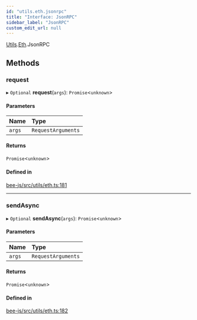 ```yaml
---
id: "utils.eth.jsonrpc"
title: "Interface: JsonRPC"
sidebar_label: "JsonRPC"
custom_edit_url: null
---
```


[Utils](../modules/utils.md).[Eth](../modules/utils.eth.md).JsonRPC

## Methods

### request

▸ `Optional` **request**(`args`): `Promise`<`unknown`\>

#### Parameters

| Name | Type |
| :------ | :------ |
| `args` | `RequestArguments` |

#### Returns

`Promise`<`unknown`\>

#### Defined in

[bee-js/src/utils/eth.ts:181](https://github.com/ethersphere/bee-js/blob/0e69ca1/src/utils/eth.ts#L181)

___

### sendAsync

▸ `Optional` **sendAsync**(`args`): `Promise`<`unknown`\>

#### Parameters

| Name | Type |
| :------ | :------ |
| `args` | `RequestArguments` |

#### Returns

`Promise`<`unknown`\>

#### Defined in

[bee-js/src/utils/eth.ts:182](https://github.com/ethersphere/bee-js/blob/0e69ca1/src/utils/eth.ts#L182)
